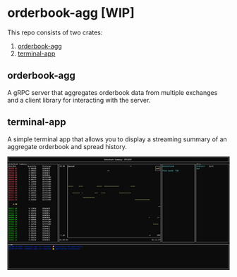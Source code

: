 # orderbook-agg [WIP]

This repo consists of two crates:

1. [orderbook-agg](./orderbook-agg/README.md)
1. [terminal-app](./terminal-app/README.md)

## orderbook-agg

A gRPC server that aggregates orderbook data from multiple exchanges and a client library for interacting with the server.

## terminal-app

A simple terminal app that allows you to display a streaming summary of an aggregate orderbook and spread history.

![teminal app screen](./terminal-app/screen.png)

